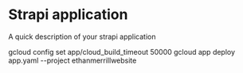 # Strapi application

A quick description of your strapi application

gcloud config set app/cloud_build_timeout 50000
gcloud app deploy app.yaml --project ethanmerrillwebsite